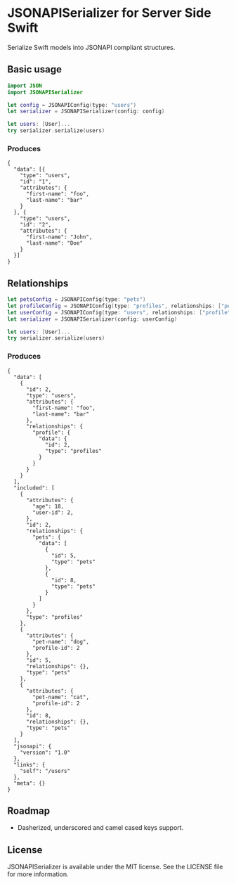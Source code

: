 # JSONAPISerializer for Server Side Swift

Serialize Swift models into JSONAPI compliant structures.

## Basic usage

```swift
import JSON
import JSONAPISerializer

let config = JSONAPIConfig(type: "users")
let serializer = JSONAPISerializer(config: config)

let users: [User]...
try serializer.serialize(users)
```

### Produces
```
{
  "data": [{
    "type": "users",
    "id": "1",
    "attributes": {
      "first-name": "foo",
      "last-name": "bar"
    }
  }, {
    "type": "users",
    "id": "2",
    "attributes": {
      "first-name": "John",
      "last-name": "Doe"
    }
  }]
}
```

## Relationships

```swift
let petsConfig = JSONAPIConfig(type: "pets")
let profileConfig = JSONAPIConfig(type: "profiles", relationships: ["pets": petsConfig])
let userConfig = JSONAPIConfig(type: "users", relationships: ["profile": profileConfig])
let serializer = JSONAPISerializer(config: userConfig)

let users: [User]...
try serializer.serialize(users)
```

### Produces
```
{
  "data": [
    {
      "id": 2,
      "type": "users",
      "attributes": {
        "first-name": "foo",
        "last-name": "bar"
      },
      "relationships": {
        "profile": {
          "data": {
            "id": 2,
            "type": "profiles"
          }
        }
      }
    }
  ],
  "included": [
    {
      "attributes": {
        "age": 18,
        "user-id": 2,
      },
      "id": 2,
      "relationships": {
        "pets": {
          "data": [
            {
              "id": 5,
              "type": "pets"
            },
            {
              "id": 8,
              "type": "pets"
            }
          ]
        }
      },
      "type": "profiles"
    },
    {
      "attributes": {
        "pet-name": "dog",
        "profile-id": 2
      },
      "id": 5,
      "relationships": {},
      "type": "pets"
    },
    {
      "attributes": {
        "pet-name": "cat",
        "profile-id": 2
      },
      "id": 8,
      "relationships": {},
      "type": "pets"
    }
  ],
  "jsonapi": {
    "version": "1.0"
  },
  "links": {
    "self": "/users"
  },
  "meta": {}
}
```

## Roadmap

- Dasherized, underscored and camel cased keys support.


## License

JSONAPISerializer is available under the MIT license. See the LICENSE file for more information.